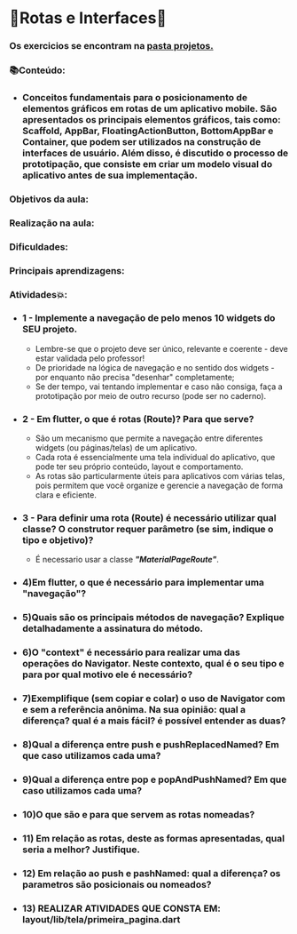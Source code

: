 # 🌌Rotas e Interfaces🌌

### Os exercicios se encontram na [pasta projetos.](https://github.com/caduHD4/Mobile-IFPR/tree/main/Projetos/projeto1/lib)

### 📚Conteúdo:
* ### Conceitos fundamentais para o posicionamento de elementos gráficos em rotas de um aplicativo mobile. São apresentados os principais elementos gráficos, tais como: Scaffold, AppBar, FloatingActionButton, BottomAppBar e Container, que podem ser utilizados na construção de interfaces de usuário. Além disso, é discutido o processo de prototipação, que consiste em criar um modelo visual do aplicativo antes de sua implementação.

### Objetivos da aula:

### Realização na aula:

### Dificuldades:

### Principais aprendizagens:

### Atividades💥:
* ### 1 - Implemente a navegação de pelo menos 10 widgets do SEU projeto. 
  * Lembre-se que o projeto deve ser único, relevante e coerente - deve estar validada pelo professor!
  * De prioridade na lógica de navegação e no sentido dos widgets - por enquanto não precisa "desenhar" completamente;
  * Se der tempo, vai tentando implementar e caso não consiga, faça a prototipação por meio de outro recurso (pode ser no caderno).

* ### 2 - Em flutter, o que é rotas (Route)? Para que serve?
  * São um mecanismo que permite a navegação entre diferentes widgets (ou páginas/telas) de um aplicativo.
  * Cada rota é essencialmente uma tela individual do aplicativo, que pode ter seu próprio conteúdo, layout e comportamento.
  * As rotas são particularmente úteis para aplicativos com várias telas, pois permitem que você organize e gerencie a navegação de forma clara e eficiente.
  
* ### 3 - Para definir uma rota (Route) é necessário utilizar qual classe? O construtor requer parâmetro (se sim, indique o tipo e objetivo)?
  * É necessario usar a classe ___"MaterialPageRoute"___.

* ### 4)Em flutter, o que é necessário para implementar uma "navegação"?

* ### 5)Quais são os principais métodos de navegação? Explique detalhadamente a assinatura do método.

* ### 6)O "context" é necessário para realizar uma das operações do Navigator. Neste contexto, qual é o seu tipo e para por qual motivo ele é necessário?

* ### 7)Exemplifique (sem copiar e colar) o uso de Navigator com e sem a referência anônima. Na sua opinião: qual a diferença? qual é a mais fácil? é possível entender as duas?

* ### 8)Qual a diferença entre push e pushReplacedNamed? Em que caso utilizamos cada uma?

* ### 9)Qual a diferença entre pop e popAndPushNamed? Em que caso utilizamos cada uma?

* ### 10)O que são e para que servem as rotas nomeadas?

* ### 11) Em relação as rotas, deste as formas apresentadas, qual seria a melhor? Justifique.

* ### 12) Em relação ao push e pashNamed: qual a diferença? os parametros são posicionais ou nomeados?

* ### 13) REALIZAR ATIVIDADES QUE CONSTA EM: layout/lib/tela/primeira_pagina.dart
